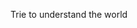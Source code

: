Trie to understand the world

<!---
ErwanCord/ErwanCord is a ✨ special ✨ repository because its `README.md` (this file) appears on your GitHub profile.
You can click the Preview link to take a look at your changes.
--->
